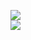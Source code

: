 [![](https://img.shields.io/badge/Made%20With-Github%20Spray-lightgrey.svg?style=for-the-badge&logo=github)](https://github.com/Annihil/github-spray#6605)  
[![](https://i.imgur.com/2DrTn0Z.gif)](https://github.com/Annihil/github-spray)